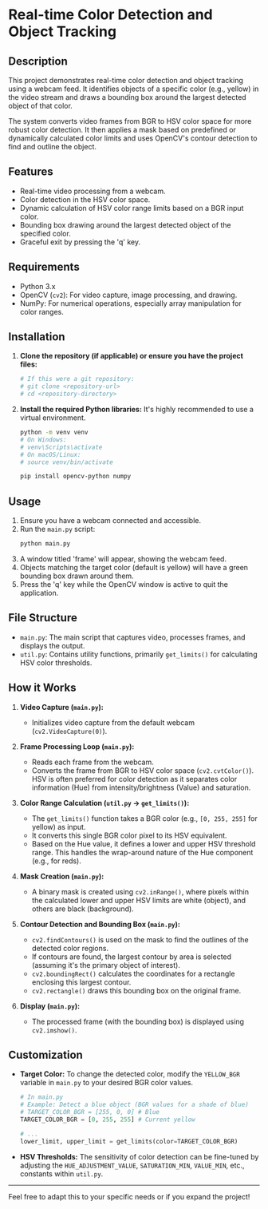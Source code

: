 # Real-time Color Detection and Object Tracking

## Description

This project demonstrates real-time color detection and object tracking using a webcam feed. It identifies objects of a specific color (e.g., yellow) in the video stream and draws a bounding box around the largest detected object of that color.

The system converts video frames from BGR to HSV color space for more robust color detection. It then applies a mask based on predefined or dynamically calculated color limits and uses OpenCV's contour detection to find and outline the object.

## Features

* Real-time video processing from a webcam.
* Color detection in the HSV color space.
* Dynamic calculation of HSV color range limits based on a BGR input color.
* Bounding box drawing around the largest detected object of the specified color.
* Graceful exit by pressing the 'q' key.

## Requirements

* Python 3.x
* OpenCV (`cv2`): For video capture, image processing, and drawing.
* NumPy: For numerical operations, especially array manipulation for color ranges.

## Installation

1.  **Clone the repository (if applicable) or ensure you have the project files:**
    ```bash
    # If this were a git repository:
    # git clone <repository-url>
    # cd <repository-directory>
    ```

2.  **Install the required Python libraries:**
    It's highly recommended to use a virtual environment.
    ```bash
    python -m venv venv
    # On Windows:
    # venv\Scripts\activate
    # On macOS/Linux:
    # source venv/bin/activate

    pip install opencv-python numpy
    ```

## Usage

1.  Ensure you have a webcam connected and accessible.
2.  Run the `main.py` script:
    ```bash
    python main.py
    ```
3.  A window titled 'frame' will appear, showing the webcam feed.
4.  Objects matching the target color (default is yellow) will have a green bounding box drawn around them.
5.  Press the 'q' key while the OpenCV window is active to quit the application.

## File Structure

* `main.py`: The main script that captures video, processes frames, and displays the output.
* `util.py`: Contains utility functions, primarily `get_limits()` for calculating HSV color thresholds.

## How it Works

1.  **Video Capture (`main.py`):**
    * Initializes video capture from the default webcam (`cv2.VideoCapture(0)`).

2.  **Frame Processing Loop (`main.py`):**
    * Reads each frame from the webcam.
    * Converts the frame from BGR to HSV color space (`cv2.cvtColor()`). HSV is often preferred for color detection as it separates color information (Hue) from intensity/brightness (Value) and saturation.

3.  **Color Range Calculation (`util.py` -> `get_limits()`):**
    * The `get_limits()` function takes a BGR color (e.g., `[0, 255, 255]` for yellow) as input.
    * It converts this single BGR color pixel to its HSV equivalent.
    * Based on the Hue value, it defines a lower and upper HSV threshold range. This handles the wrap-around nature of the Hue component (e.g., for reds).

4.  **Mask Creation (`main.py`):**
    * A binary mask is created using `cv2.inRange()`, where pixels within the calculated lower and upper HSV limits are white (object), and others are black (background).

5.  **Contour Detection and Bounding Box (`main.py`):**
    * `cv2.findContours()` is used on the mask to find the outlines of the detected color regions.
    * If contours are found, the largest contour by area is selected (assuming it's the primary object of interest).
    * `cv2.boundingRect()` calculates the coordinates for a rectangle enclosing this largest contour.
    * `cv2.rectangle()` draws this bounding box on the original frame.

6.  **Display (`main.py`):**
    * The processed frame (with the bounding box) is displayed using `cv2.imshow()`.

## Customization

* **Target Color:** To change the detected color, modify the `YELLOW_BGR` variable in `main.py` to your desired BGR color values.
    ```python
    # In main.py
    # Example: Detect a blue object (BGR values for a shade of blue)
    # TARGET_COLOR_BGR = [255, 0, 0] # Blue
    TARGET_COLOR_BGR = [0, 255, 255] # Current yellow

    # ...
    lower_limit, upper_limit = get_limits(color=TARGET_COLOR_BGR)
    ```
* **HSV Thresholds:** The sensitivity of color detection can be fine-tuned by adjusting the `HUE_ADJUSTMENT_VALUE`, `SATURATION_MIN`, `VALUE_MIN`, etc., constants within `util.py`.

---

Feel free to adapt this to your specific needs or if you expand the project!